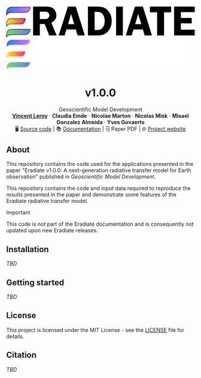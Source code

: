 <!-- PROJECT LOGO -->

<p align="center">
<img src="fig/logo.png#gh-light-mode-only" alt="Logo" />
<img src="fig/logo_darkmode.png#gh-dark-mode-only" alt="Logo" />
</p>

<h1 align="center">v1.0.0</h1>

<p align="center">
    Geoscientific Model Development <!-- ADD JOURNAL ISSUE WHEN PUBLISHED -->
    <br />
    <a href="https://github.com/leroyvn/"><strong>Vincent Leroy</strong></a>
    ·
    <strong>Claudia Emde</strong>
    ·
    <strong>Nicolae Marton</strong>
    ·
    <strong>Nicolas Misk</strong>
    ·
    <strong>Misael Gonzalez Almeida</strong>
    ·
    <strong>Yves Govaerts</strong>
    <br />
    🖥️&nbsp;<a href="https://github.com/eradiate/eradiate/">Source code</a>
    |
    📚&nbsp;<a href="https://eradiate.readthedocs.io/en/v1.0.0/">Documentation</a>
    |
    🗒️&nbsp;Paper PDF
    |
    🌐&nbsp;<a href="https://www.eradiate.eu/">Project website</a>
</p>

<!-- ADD LINK TO AUTHORS -->
<!-- ADD LINK TO PAPER PDF -->

## About

This repository contains the code used for the applications presented in the paper "Eradiate v1.0.0: A next-generation radiative transfer model for Earth observation" published in *Geoscientific Model Development*.

This repository contains the code and input data required to reproduce the results presented in the paper and demonstrate some features of the Eradiate radiative transfer model.

> [!IMPORTANT]
> This code is *not* part of the Eradiate documentation and is consequently not updated upon new Eradiate releases.

## Installation

*TBD*

## Getting started

*TBD*

## License

This project is licensed under the MIT License - see the [LICENSE](LICENSE) file for details.

## Citation

*TBD*

<!-- ADD BibTeX citation -->

